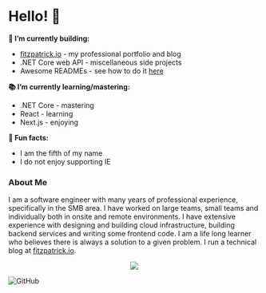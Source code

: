 # Hello! 👋

**🧱 I’m currently building:**
* [fitzpatrick.io](https://fitzpatrick.io) - my professional portfolio and blog
* .NET Core web API - miscellaneous side projects
* Awesome READMEs - see how to do it [here](https://fitzpatrick.io/blog/special-github-repository)

**📚 I’m currently learning/mastering:**
* .NET Core - mastering
* React - learning
* Next.js - enjoying

**🎉 Fun facts:**
* I am the fifth of my name
* I do not enjoy supporting IE

### About Me
I am a software engineer with many years of professional experience, specifically in the SMB area. I have worked on large teams, small teams and individually both in onsite and remote environments. I have extensive experience with designing and building cloud infrastructure, building backend services and writing some frontend code. I am a life long learner who believes there is always a solution to a given problem. I run a technical blog at [fitzpatrick.io](https://fitzpatrick.io).

<p align="center"><img src="https://github-readme-stats.vercel.app/api?username=jjfitzpatrick&count_private=true&show_icons=true&hide_title=true&hide_border=true&include_all_commits=true"></p>


<img alt="GitHub" src="https://img.shields.io/github/license/jjfitzpatrick/jjfitzpatrick">
